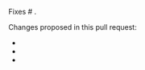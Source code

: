 Fixes # .

Changes proposed in this pull request:

-
-
-

<!--

Thanks for creating the pull request!

-->
